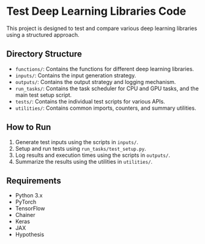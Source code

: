 # Test Deep Learning Libraries Code

This project is designed to test and compare various deep learning libraries using a structured approach.

## Directory Structure

- `functions/`: Contains the functions for different deep learning libraries.
- `inputs/`: Contains the input generation strategy.
- `outputs/`: Contains the output strategy and logging mechanism.
- `run_tasks/`: Contains the task scheduler for CPU and GPU tasks, and the main test setup script.
- `tests/`: Contains the individual test scripts for various APIs.
- `utilities/`: Contains common imports, counters, and summary utilities.

## How to Run

1. Generate test inputs using the scripts in `inputs/`.
2. Setup and run tests using `run_tasks/test_setup.py`.
3. Log results and execution times using the scripts in `outputs/`.
4. Summarize the results using the utilities in `utilities/`.

## Requirements

- Python 3.x
- PyTorch
- TensorFlow
- Chainer
- Keras
- JAX
- Hypothesis

